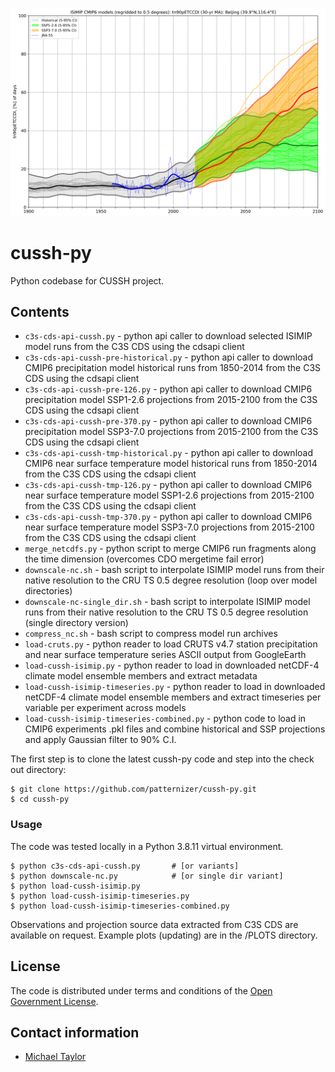 ![image](https://github.com/patternizer/cussh-py/blob/main/PLOTS/tn90pETCCDI_SSPs_with_historical_regridded_Beijing.png)

# cussh-py

Python codebase for CUSSH project.

## Contents

* `c3s-cds-api-cussh.py` - python api caller to download selected ISIMIP model runs from the C3S CDS using the cdsapi client
* `c3s-cds-api-cussh-pre-historical.py` - python api caller to download CMIP6 precipitation model historical runs from 1850-2014 from the C3S CDS using the cdsapi client
* `c3s-cds-api-cussh-pre-126.py` - python api caller to download CMIP6 precipitation model SSP1-2.6 projections from 2015-2100 from the C3S CDS using the cdsapi client
* `c3s-cds-api-cussh-pre-370.py` - python api caller to download CMIP6 precipitation model SSP3-7.0 projections from 2015-2100 from the C3S CDS using the cdsapi client
* `c3s-cds-api-cussh-tmp-historical.py` - python api caller to download CMIP6 near surface temperature model historical runs from 1850-2014 from the C3S CDS using the cdsapi client
* `c3s-cds-api-cussh-tmp-126.py` - python api caller to download CMIP6 near surface temperature model SSP1-2.6 projections from 2015-2100 from the C3S CDS using the cdsapi client
* `c3s-cds-api-cussh-tmp-370.py` - python api caller to download CMIP6 near surface temperature model SSP3-7.0 projections from 2015-2100 from the C3S CDS using the cdsapi client
* `merge_netcdfs.py` - python script to merge CMIP6 run fragments along the time dimension (overcomes CDO mergetime fail error)
* `downscale-nc.sh` - bash script to interpolate ISIMIP model runs from their native resolution to the CRU TS 0.5 degree resolution (loop over model directories)
* `downscale-nc-single_dir.sh` - bash script to interpolate ISIMIP model runs from their native resolution to the CRU TS 0.5 degree resolution (single directory version)
* `compress_nc.sh` - bash script to compress model run archives
* `load-cruts.py` - python reader to load CRUTS v4.7 station precipitation and near surface temperature series ASCII output from GoogleEarth
* `load-cussh-isimip.py` - python reader to load in downloaded netCDF-4 climate model ensemble members and extract metadata
* `load-cussh-isimip-timeseries.py` - python reader to load in downloaded netCDF-4 climate model ensemble members and extract timeseries per variable per experiment across models
* `load-cussh-isimip-timeseries-combined.py` - python code to load in CMIP6 experiments .pkl files and combine historical and SSP projections and apply Gaussian filter to 90% C.I.

The first step is to clone the latest cussh-py code and step into the check out directory: 

    $ git clone https://github.com/patternizer/cussh-py.git
    $ cd cussh-py

### Usage

The code was tested locally in a Python 3.8.11 virtual environment.

    $ python c3s-cds-api-cussh.py 		# [or variants]
    $ python downscale-nc.py 			# [or single dir variant]
    $ python load-cussh-isimip.py
    $ python load-cussh-isimip-timeseries.py
    $ python load-cussh-isimip-timeseries-combined.py
    
Observations and projection source data extracted from C3S CDS are available on request. Example plots (updating) are in the /PLOTS directory.

## License

The code is distributed under terms and conditions of the [Open Government License](http://www.nationalarchives.gov.uk/doc/open-government-licence/version/3/).

## Contact information

* [Michael Taylor](michael.a.taylor@uea.ac.uk)


